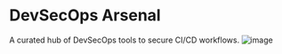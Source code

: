 # DevSecOps Arsenal
A curated hub of DevSecOps tools to secure CI/CD workflows.
![image](https://github.com/user-attachments/assets/3f8bb153-7821-43bd-930a-6eeabddda54f)
